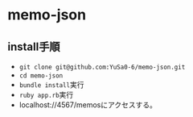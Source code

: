 # memo-json
## install手順
- `git clone git@github.com:YuSa0-6/memo-json.git`
- `cd memo-json`
- `bundle install`実行
- `ruby app.rb`実行
- localhost://4567/memosにアクセスする。
